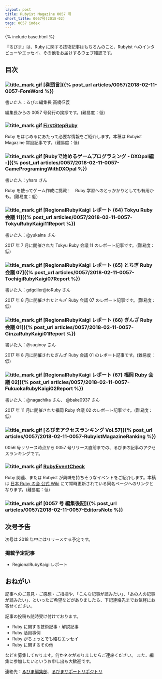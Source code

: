 ```yaml
---
layout: post
title: Rubyist Magazine 0057 号
short_title: 0057号(2018-02)
tags: 0057 index
---
```

{% include base.html %}

『るびま』は、Ruby に関する技術記事はもちろんのこと、Rubyist へのインタビューやエッセイ、その他をお届けするウェブ雑誌です。

## 目次

### ![title_mark.gif]({{base}}{{site.baseurl}}/images/title_mark.gif) [巻頭言]({% post_url articles/0057/2018-02-11-0057-ForeWord %})

書いた人：るびま編集長 高橋征義

編集長からの 0057 号発行の挨拶です。(難易度：低)

### ![title_mark.gif]({{base}}{{site.baseurl}}/images/title_mark.gif) [FirstStepRuby](https://github.com/rubima/rubima/blob/master/first_step_ruby/first-step-ruby-2.0.md)

Ruby をはじめるにあたって必要な情報をご紹介します。本稿は Rubyist Magazine 常設記事です。(難易度：低)

### ![title_mark.gif]({{base}}{{site.baseurl}}/images/title_mark.gif) [Rubyで始めるゲームプログラミング - DXOpal編 -]({% post_url articles/0057/2018-02-11-0057-GameProgramingWithDXOpal %})

書いた人：yhara さん

Ruby を使ってゲーム作成に挑戦！　Ruby 学習へのとっかかりとしても有用かも。(難易度：低)

### ![title_mark.gif]({{base}}{{site.baseurl}}/images/title_mark.gif) [RegionalRubyKaigi レポート (64) Tokyu Ruby 会議 11]({% post_url articles/0057/2018-02-11-0057-TokyuRubyKaigi11Report %})

書いた人：@yukaina さん

2017 年 7 月に開催された Tokyu Ruby 会議 11 のレポート記事です。(難易度：低)

### ![title_mark.gif]({{base}}{{site.baseurl}}/images/title_mark.gif) [RegionalRubyKaigi レポート (65) とちぎ Ruby 会議 07]({% post_url articles/0057/2018-02-11-0057-TochigiRubyKaigi07Report %})

書いた人：gdgdiler@toRuby さん

2017 年 8 月に開催されたとちぎ Ruby 会議 07 のレポート記事です。(難易度：低)

### ![title_mark.gif]({{base}}{{site.baseurl}}/images/title_mark.gif) [RegionalRubyKaigi レポート (66) ぎんざ Ruby 会議 01]({% post_url articles/0057/2018-02-11-0057-GinzaRubyKaigi01Report %})

書いた人：@suginoy さん

2017 年 8 月に開催されたぎんざ Ruby 会議 01 のレポート記事です。(難易度：低)

### ![title_mark.gif]({{base}}{{site.baseurl}}/images/title_mark.gif) [RegionalRubyKaigi レポート (67) 福岡 Ruby 会議 02]({% post_url articles/0057/2018-02-11-0057-FukuokaRubyKaigi02Report %})

書いた人：@nagachika さん、 @bake0937 さん

2017 年 11 月に開催された福岡 Ruby 会議 02 のレポート記事です。(難易度：低)

### ![title_mark.gif]({{base}}{{site.baseurl}}/images/title_mark.gif) [るびまアクセスランキング Vol.57]({% post_url articles/0057/2018-02-11-0057-RubyistMagazineRanking %})

0056 号リリース時点から 0057 号リリース直前までの、るびまの記事のアクセスランキングです。

### ![title_mark.gif]({{base}}{{site.baseurl}}/images/title_mark.gif) [RubyEventCheck](https://github.com/ruby-no-kai/official/wiki/RubyEventCheck)

Ruby 関連、または Rubyist が興味を持ちそうなイベントをご紹介します。本稿は [日本 Ruby の会 公式 Wiki](https://github.com/ruby-no-kai/official/wiki) にて常時更新されている同名ページへのリンクとなります。(難易度：低)

### ![title_mark.gif]({{base}}{{site.baseurl}}/images/title_mark.gif) [0057 号 編集後記]({% post_url articles/0057/2018-02-11-0057-EditorsNote %})

## 次号予告

次号は 2018 年中にはリリースする予定です。

### 掲載予定記事

* RegionalRubyKaigi レポート

## おねがい

記事へのご意見・ご感想・ご指摘や、「こんな記事が読みたい」、「あの人の記事が読みたい」、といったご希望などがありましたら、下記連絡先までお気軽にお寄せください。

記事の投稿も随時受け付けております。

* Ruby に関する技術記事・解説記事
* Ruby 活用事例
* Ruby がちょっとでも絡むエッセイ
* Ruby に関するその他

などを募集しております。何かネタがありましたらご連絡ください。
また、編集に参加したいというお申し出も大歓迎です。

連絡先：[るびま編集部](mailto:magazine@ruby-no-kai.org)、[るびまサポートリポジトリ](https://github.com/rubima/rubima-support)
